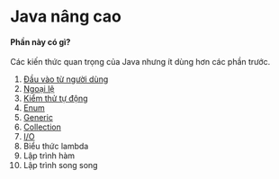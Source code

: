 # Java nâng cao

#### Phần này có gì?
Các kiến thức quan trọng của Java nhưng ít dùng hơn các phần trước.

1. [Đầu vào từ người dùng](user-input)
1. [Ngoại lệ](exception)
1. [Kiểm thử tự động](junit)
1. [Enum](enum)
1. [Generic](generic)
1. [Collection](collection)
1. [I/O](io)
1. Biểu thức lambda
1. Lập trình hàm
1. Lập trình song song
